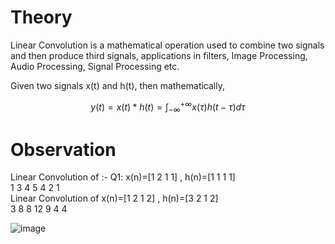 # Theory 
Linear Convolution is a mathematical operation used to combine two signals and then produce third signals, applications in filters, Image Processing, Audio Processing, Signal Processing etc.

Given two signals x(t) and h(t), then  mathematically,

$$
y(t) = x(t) * h(t) = \int_{-\infty}^{+\infty} x(\tau) h(t - \tau) d\tau
$$

# Observation

Linear Convolution of :- Q1: x(n)=[1 2 1 1]  , h(n)=[1 1 1 1]<br>
     1     3     4     5     4     2     1<br>
Linear Convolution of x(n)=[1 2 1 2]  , h(n)=[3 2 1 2]<br>
     3     8     8    12     9     4     4 
     
![image](https://github.com/user-attachments/assets/aa4de3bd-eb11-4055-9ce4-703ea643832b)

